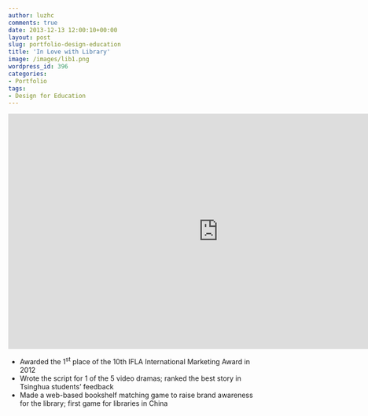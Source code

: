 ```yaml
---
author: luzhc
comments: true
date: 2013-12-13 12:00:10+00:00
layout: post
slug: portfolio-design-education
title: 'In Love with Library'
image: /images/lib1.png
wordpress_id: 396
categories:
- Portfolio
tags:
- Design for Education
---
```


<!-- Click the image below to watch the micro movie on Youtube.
<a href="http://www.youtube.com/watch?v=KCJDKUkAsqU"><img src="{{ site.baseurl }}/images/lib1.png"
alt="Video available on Youtube"/></a> -->

<iframe width="854" height="480" src="https://www.youtube.com/embed/KCJDKUkAsqU" frameborder="0" allowfullscreen></iframe>

<ul>
<li>Awarded the 1<sup>st</sup> place of the 10th IFLA International Marketing Award in 2012</li>
<li>Wrote the script for 1 of the 5 video dramas; ranked the best story in Tsinghua students’ feedback</li>
<li>Made a web-based bookshelf matching game to raise brand awareness for the library; first game for libraries in China</li>
</ul>
